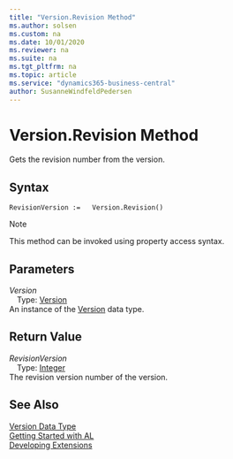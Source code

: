 ```yaml
---
title: "Version.Revision Method"
ms.author: solsen
ms.custom: na
ms.date: 10/01/2020
ms.reviewer: na
ms.suite: na
ms.tgt_pltfrm: na
ms.topic: article
ms.service: "dynamics365-business-central"
author: SusanneWindfeldPedersen
---
```

[//]: # (START>DO_NOT_EDIT)
[//]: # (IMPORTANT:Do not edit any of the content between here and the END>DO_NOT_EDIT.)
[//]: # (Any modifications should be made in the .xml files in the ModernDev repo.)
# Version.Revision Method
Gets the revision number from the version.


## Syntax
```
RevisionVersion :=   Version.Revision()
```
> [!NOTE]  
> This method can be invoked using property access syntax.  

## Parameters
*Version*  
&emsp;Type: [Version](version-data-type.md)  
An instance of the [Version](version-data-type.md) data type.  

## Return Value
*RevisionVersion*  
&emsp;Type: [Integer](../integer/integer-data-type.md)  
The revision version number of the version.  


[//]: # (IMPORTANT: END>DO_NOT_EDIT)
## See Also
[Version Data Type](version-data-type.md)  
[Getting Started with AL](../../devenv-get-started.md)  
[Developing Extensions](../../devenv-dev-overview.md)